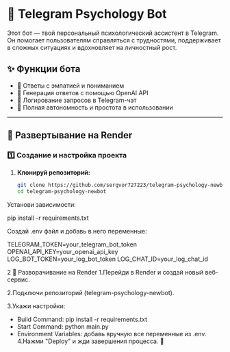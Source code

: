 # 🤖 Telegram Psychology Bot

Этот бот — твой персональный психологический ассистент в Telegram. Он помогает пользователям справляться с трудностями, поддерживает в сложных ситуациях и вдохновляет на личностный рост.

## ✨ Функции бота
- 🔹 Ответы с эмпатией и пониманием
- 🔹 Генерация ответов с помощью OpenAI API
- 🔹 Логирование запросов в Telegram-чат
- 🔹 Полная автономность и простота в использовании

---

## 🚀 Развертывание на Render

### 1️⃣ **Создание и настройка проекта**
1. **Клонируй репозиторий:**
   ```bash
   git clone https://github.com/sergvor727223/telegram-psychology-newbot.git
   cd telegram-psychology-newbot

Установи зависимости:

pip install -r requirements.txt

Создай .env файл и добавь в него переменные:

TELEGRAM_TOKEN=your_telegram_bot_token
OPENAI_API_KEY=your_openai_api_key
LOG_BOT_TOKEN=your_log_bot_token
LOG_CHAT_ID=your_log_chat_id

2  ️⃣ Разворачивание на Render
1.Перейди в Render и создай новый веб-сервис.

2.Подключи репозиторий (telegram-psychology-newbot).

3.Укажи настройки:

- Build Command: pip install -r requirements.txt
- Start Command: python main.py
- Environment Variables: добавь вручную все переменные из .env.
4.Нажми "Deploy" и жди завершения процесса. 🚀